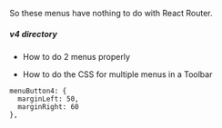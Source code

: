 
So these menus have nothing to do with React Router.

##### v4 directory

* How to do 2 menus properly

* How to do the CSS for multiple menus in a Toolbar

```
menuButton4: {
  marginLeft: 50,
  marginRight: 60
},
```
